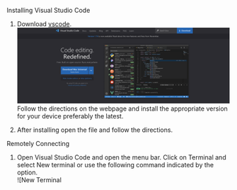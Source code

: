 Installing Visual Studio Code
1. Download [vscode](https://code.visualstudio.com/). 
![Vscode Download Page](Vscode.png)	
Follow the directions on the webpage and install the appropriate version for your device preferably the latest. 

2. After installing open the file and follow the directions.

Remotely Connecting
1. Open Visual Studio Code and open the menu bar. Click on Terminal and select New terminal or use the following command indicated by the option.  
![New Terminal 

